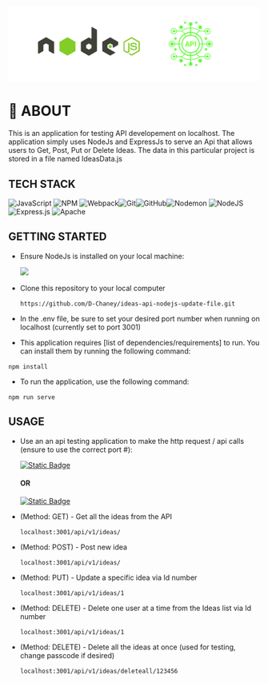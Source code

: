 ![Project Banner](https://github.com/D-Chaney/ideas-api-nodejs-update-file/blob/master/NodeJs_Api_Banner.png?raw=true)

# 📄 ABOUT
This is an application for testing API developement on localhost. The application simply uses NodeJs and ExpressJs to serve an Api that allows users to Get, Post, Put or Delete Ideas. The data in this particular project is stored in a file named IdeasData.js

## TECH STACK
 ![JavaScript](https://img.shields.io/badge/javascript-%23323330.svg?style=for-the-badge&logo=javascript&logoColor=%23F7DF1E) ![NPM](https://img.shields.io/badge/NPM-%23CB3837.svg?style=for-the-badge&logo=npm&logoColor=white) ![Webpack](https://img.shields.io/badge/webpack-%238DD6F9.svg?style=for-the-badge&logo=webpack&logoColor=black)![Git](https://img.shields.io/badge/git-%23F05033.svg?style=for-the-badge&logo=git&logoColor=white)![GitHub](https://img.shields.io/badge/github-%23121011.svg?style=for-the-badge&logo=github&logoColor=white)![Nodemon](https://img.shields.io/badge/NODEMON-%23323330.svg?style=for-the-badge&logo=nodemon&logoColor=%BBDEAD) ![NodeJS](https://img.shields.io/badge/node.js-6DA55F?style=for-the-badge&logo=node.js&logoColor=white) ![Express.js](https://img.shields.io/badge/express.js-%23404d59.svg?style=for-the-badge&logo=express&logoColor=%2361DAFB) ![Apache](https://img.shields.io/badge/apache-%23D42029.svg?style=for-the-badge&logo=apache&logoColor=white) 
 

## GETTING STARTED

- Ensure NodeJs is installed on your local machine:
  
  <a href="https://nodejs.org/en"><img src="https://img.shields.io/badge/Go_to_nodejs.org-6DA55F?style=for-the-badge&logo=node.js&logoColor=white"></a>

- Clone this repository to your local computer
  ```
  https://github.com/D-Chaney/ideas-api-nodejs-update-file.git
  ```

- In the .env file, be sure to set your desired port number when running on localhost (currently set to port 3001)

- This application requires [list of dependencies/requirements] to run. You can install them by running the following command:
```
npm install
```

- To run the application, use the following command:
```
npm run serve
```

## USAGE 
- Use an an api testing application to make the http request / api calls (ensure to use the correct port #):
  
  <a href="https://www.postman.com/"><img alt="Static Badge" src="https://img.shields.io/badge/Postman.com-orange?style=for-the-badge&logo=Postman&logoColor=white&labelColor=grey"></a>
  <h4>OR</h4>
  <a href="https://insomnia.rest/"><img alt="Static Badge" src="https://img.shields.io/badge/insomnia.rest-purple?style=for-the-badge&logo=insomnia&logoColor=white&labelColor=grey"></a>

- (Method: GET) - Get all the ideas from the API 
  ```
  localhost:3001/api/v1/ideas/
  ```
- (Method: POST) - Post new idea 
  ```
  localhost:3001/api/v1/ideas/
  ```
- (Method: PUT) - Update a specific idea via Id number
  ```
  localhost:3001/api/v1/ideas/1
  ```

- (Method: DELETE) - Delete one user at a time from the Ideas list via Id number
  ```
  localhost:3001/api/v1/ideas/1
  ```
  
- (Method: DELETE) - Delete all the ideas at once (used for testing, change passcode if desired)
  ```
  localhost:3001/api/v1/ideas/deleteall/123456
  ```
